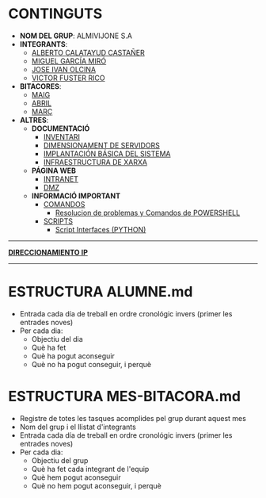 # CONTINGUTS

- **NOM DEL GRUP**: ALMIVIJONE S.A
- **INTEGRANTS**:
  - [ALBERTO CALATAYUD CASTAÑER](integrants/AlbertoCalatayud.md)
  - [MIGUEL GARCÍA MIRÓ](integrants/miguelgarciamiro.md)
  - [JOSE IVAN OLCINA](integrants/JoseIvanOlcina.md)
  - [VICTOR FUSTER RICO](integrants/VictorFuster.md)
- **BITACORES**:
  - [MAIG](bitacores/maig.md)
  - [ABRIL](bitacores/Abril.md)
  - [MARÇ](bitacores/març.md)
- **ALTRES**:
  - **DOCUMENTACIÓ**
    - [INVENTARI](altres/inventari.md)
    - [DIMENSIONAMENT DE SERVIDORS](altres/dimensionamientoServidores.md)
    - [IMPLANTACIÓN BÁSICA DEL SISTEMA](altres/implementacionSistema.md)
    - [INFRAESTRUCTURA DE XARXA](altres/infraestructuraXarxa.md)
  - **PÁGINA WEB**
    - [INTRANET](altres/intranet/)
    - [DMZ](altres/dmzConfiguracion.md)
  - **INFORMACIÓ IMPORTANT**
    - [COMANDOS](altres/comandos.md)
      - [Resolucion de problemas y Comandos de POWERSHELL](altres/comandos/powershell.md)
    - [SCRIPTS](altres/scripts/scripts.md)
      - [Script Interfaces (PYTHON)](altres/scripts/scriptInterfaces.py)

---

[**DIRECCIONAMIENTO IP**](https://docs.google.com/spreadsheets/d/1npuxI7d_vjbFxbQzl2RSiZdsGHkH0_VvXVm98lLpaJA/edit?usp=sharing)

---

# ESTRUCTURA ALUMNE.md

- Entrada cada día de treball en ordre cronológic invers (primer les entrades noves)
- Per cada dia:
  - Objectiu del dia
  - Què ha fet
  - Què ha pogut aconseguir
  - Què no ha pogut conseguir, i perquè
  
# ESTRUCTURA MES-BITACORA.md

- Registre de totes les tasques acomplides pel grup durant aquest mes
- Nom del grup i el llistat d'integrants
- Entrada cada día de treball en ordre cronológic invers (primer les entrades noves)
- Per cada dia:
  - Objectiu del grup
  - Què ha fet cada integrant de l'equip
  - Què hem pogut aconseguir
  - Què no hem pogut aconseguir, i perquè
